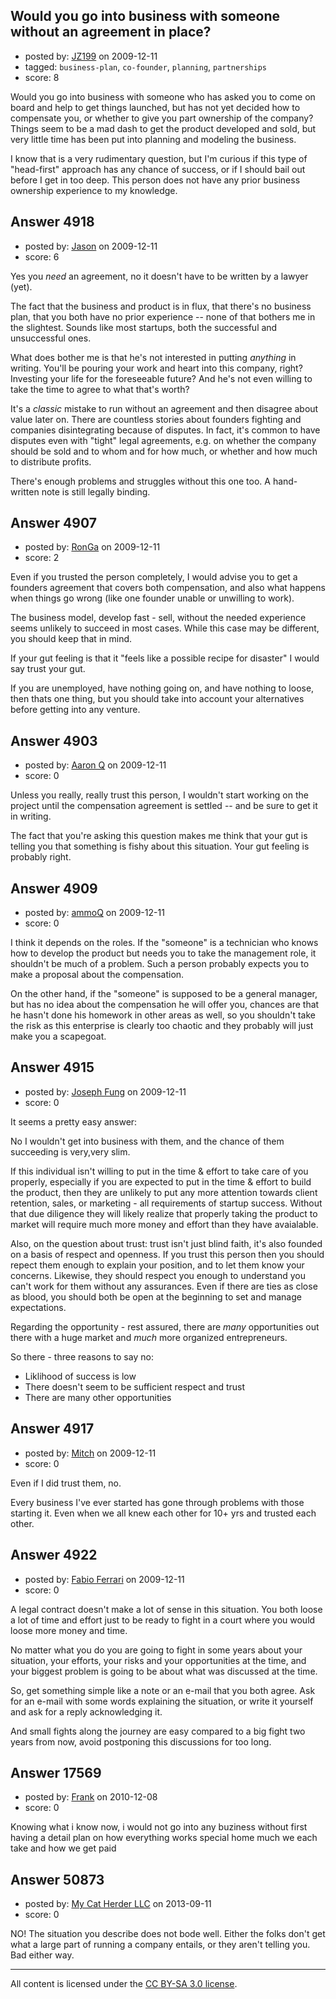 ## Would you go into business with someone without an agreement in place?

- posted by: [JZ199](https://stackexchange.com/users/-1/1666-jz199) on 2009-12-11
- tagged: `business-plan`, `co-founder`, `planning`, `partnerships`
- score: 8

Would you go into business with someone who has asked you to come on board and help to get things launched, but has not yet decided how to compensate you, or whether to give you part ownership of the company? Things seem to be a mad dash to get the product developed and sold, but very little time has been put into planning and modeling the business. 

I know that is a very rudimentary question, but I'm curious if this type of "head-first" approach has any chance of success, or if I should bail out before I get in too deep. This person does not have any prior business ownership experience to my knowledge.


## Answer 4918

- posted by: [Jason](https://stackexchange.com/users/-1/2-jason) on 2009-12-11
- score: 6

Yes you *need* an agreement, no it doesn't have to be written by a lawyer (yet).

The fact that the business and product is in flux, that there's no business plan, that you both have no prior experience -- none of that bothers me in the slightest.  Sounds like most startups, both the successful and unsuccessful ones.

What does bother me is that he's not interested in putting *anything* in writing.  You'll be pouring your work and heart into this company, right?  Investing your life for the foreseeable future?  And he's not even willing to take the time to agree to what that's worth?

It's a *classic* mistake to run without an agreement and then disagree about value later on.  There are countless stories about founders fighting and companies disintegrating because of disputes.  In fact, it's common to have disputes even with "tight" legal agreements, e.g. on whether the company should be sold and to whom and for how much, or whether and how much to distribute profits.

There's enough problems and struggles without this one too.  A hand-written note is still legally binding.


## Answer 4907

- posted by: [RonGa](https://stackexchange.com/users/-1/218-ronga) on 2009-12-11
- score: 2

Even if you trusted the person completely, I would advise you to get a founders agreement that covers both compensation, and also what happens when things go wrong (like one founder unable or unwilling to work).

The business model, develop fast - sell, without the needed experience seems unlikely to succeed in most cases.  While this case may be different, you should keep that in mind.

If your gut feeling is that it "feels like a possible recipe for disaster" I would say trust your gut.

If you are unemployed, have nothing going on, and have nothing to loose, then thats one thing, but you should take into account your alternatives before getting into any venture.


## Answer 4903

- posted by: [Aaron Q](https://stackexchange.com/users/-1/1876-aaron-q) on 2009-12-11
- score: 0

Unless you really, really trust this person, I wouldn't start working on the project until the compensation agreement is settled -- and be sure to get it in writing.

The fact that you're asking this question makes me think that your gut is telling you that something is fishy about this situation. Your gut feeling is probably right.


## Answer 4909

- posted by: [ammoQ](https://stackexchange.com/users/-1/1685-ammoq) on 2009-12-11
- score: 0

I think it depends on the roles. If the "someone" is a technician who knows how to develop the product but needs you to take the management role, it shouldn't be much of a problem. Such a person probably expects you to make a proposal about the compensation.

On the other hand, if the "someone" is supposed to be a general manager, but has no idea about the compensation he will offer you, chances are that he hasn't done his homework in other areas as well, so you shouldn't take the risk as this enterprise is clearly too chaotic and they probably will just make you a scapegoat.


## Answer 4915

- posted by: [Joseph Fung](https://stackexchange.com/users/-1/1669-joseph-fung) on 2009-12-11
- score: 0

It seems a pretty easy answer:

No I wouldn't get into business with them, and the chance of them succeeding is very,very slim.

If this individual isn't willing to put in the time & effort to take care of you properly, especially if you are expected to put in the time & effort to build the product, then they are unlikely to put any more attention towards client retention, sales, or marketing - all requirements of startup success. Without that due diligence they will likely realize that properly taking the product to market will require much more money and effort than they have avaialable.

Also, on the question about trust: trust isn't just blind faith, it's also founded on a basis of respect and openness. If you trust this person then you should repect them enough to explain your position, and to let them know your concerns. Likewise, they should respect you enough to understand you can't work for them without any assurances. Even if there are ties as close as blood, you should both be open at the beginning to set and manage expectations.

Regarding the opportunity - rest assured, there are *many* opportunities out there with a huge market and *much* more organized entrepreneurs.

So there - three reasons to say no:

 - Liklihood of success is low
 - There doesn't seem to be sufficient respect and trust
 - There are many other opportunities


## Answer 4917

- posted by: [Mitch](https://stackexchange.com/users/-1/747-mitch) on 2009-12-11
- score: 0

Even if I did trust them, no.

Every business I've ever started has gone through problems with those starting it.  Even when we all knew each other for 10+ yrs and trusted each other.


## Answer 4922

- posted by: [Fabio Ferrari](https://stackexchange.com/users/-1/557-fabio-ferrari) on 2009-12-11
- score: 0

A legal contract doesn't make a lot of sense in this situation. You both loose a lot of time and effort just to be ready to fight in a court where you would loose more money and time.

No matter what you do you are going to fight in some years about your situation, your efforts, your risks and your opportunities at the time, and your biggest problem is going to be about what was discussed at the time.

So, get something simple like a note or an e-mail that you both agree. Ask for an e-mail with some words explaining the situation, or write it yourself and ask for a reply acknowledging it. 

And small fights along the journey are easy compared to a big fight two years from now, avoid postponing this discussions for too long. 


## Answer 17569

- posted by: [Frank](https://stackexchange.com/users/-1/4858-frank) on 2010-12-08
- score: 0

Knowing what i know now, i would not go into any buziness without first having a detail plan on how everything works special home much we each take and how we get paid


## Answer 50873

- posted by: [My Cat Herder LLC](https://stackexchange.com/users/-1/27810-my-cat-herder-llc) on 2013-09-11
- score: 0

NO!  The situation you describe does not bode well.  Either the folks don't get what a large part of running a company entails, or they aren't telling you.  Bad either way.



---

All content is licensed under the [CC BY-SA 3.0 license](https://creativecommons.org/licenses/by-sa/3.0/).
